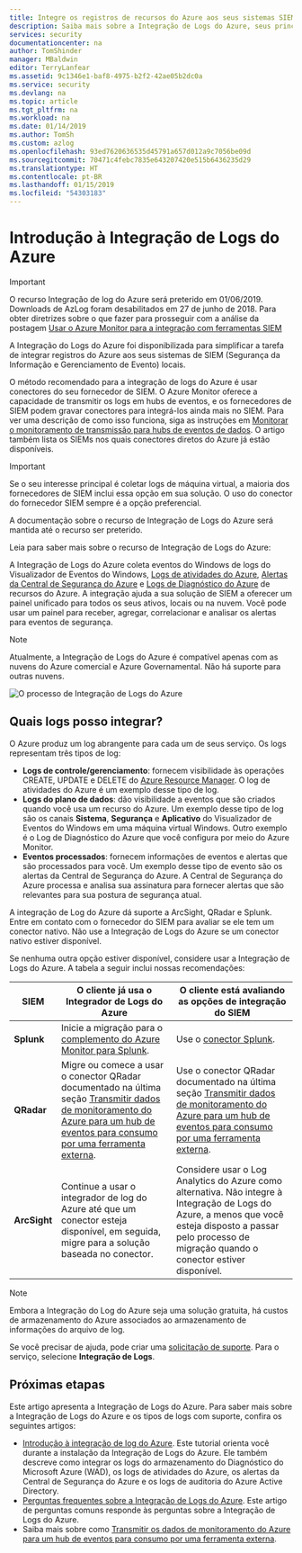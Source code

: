 ```yaml
---
title: Integre os registros de recursos do Azure aos seus sistemas SIEM | Microsoft Docs
description: Saiba mais sobre a Integração de Logs do Azure, seus principais recursos e como ela funciona.
services: security
documentationcenter: na
author: TomShinder
manager: MBaldwin
editor: TerryLanfear
ms.assetid: 9c1346e1-baf8-4975-b2f2-42ae05b2dc0a
ms.service: security
ms.devlang: na
ms.topic: article
ms.tgt_pltfrm: na
ms.workload: na
ms.date: 01/14/2019
ms.author: TomSh
ms.custom: azlog
ms.openlocfilehash: 93ed7620636535d45791a657d012a9c7056be09d
ms.sourcegitcommit: 70471c4febc7835e643207420e515b6436235d29
ms.translationtype: HT
ms.contentlocale: pt-BR
ms.lasthandoff: 01/15/2019
ms.locfileid: "54303183"
---
```

# <a name="introduction-to-azure-log-integration"></a>Introdução à Integração de Logs do Azure

>[!IMPORTANT]
> O recurso Integração de log do Azure será preterido em 01/06/2019. Downloads de AzLog foram desabilitados em 27 de junho de 2018. Para obter diretrizes sobre o que fazer para prosseguir com a análise da postagem [Usar o Azure Monitor para a integração com ferramentas SIEM](https://azure.microsoft.com/blog/use-azure-monitor-to-integrate-with-siem-tools/) 

A Integração do Logs do Azure foi disponibilizada para simplificar a tarefa de integrar registros do Azure aos seus sistemas de SIEM (Segurança da Informação e Gerenciamento de Evento) locais.

 O método recomendado para a integração de logs do Azure é usar conectores do seu fornecedor de SIEM. O Azure Monitor oferece a capacidade de transmitir os logs em hubs de eventos, e os fornecedores de SIEM podem gravar conectores para integrá-los ainda mais no SIEM.  Para ver uma descrição de como isso funciona, siga as instruções em [Monitorar o monitoramento de transmissão para hubs de eventos de dados](../azure-monitor/platform/stream-monitoring-data-event-hubs.md). O artigo também lista os SIEMs nos quais conectores diretos do Azure já estão disponíveis.  

> [!IMPORTANT]
> Se o seu interesse principal é coletar logs de máquina virtual, a maioria dos fornecedores de SIEM inclui essa opção em sua solução. O uso do conector do fornecedor SIEM sempre é a opção preferencial.

A documentação sobre o recurso de Integração de Logs do Azure será mantida até o recurso ser preterido.

Leia para saber mais sobre o recurso de Integração de Logs do Azure:

A Integração de Logs do Azure coleta eventos do Windows de logs do Visualizador de Eventos do Windows, [Logs de atividades do Azure](../azure-monitor/platform/activity-logs-overview.md), [Alertas da Central de Segurança do Azure](../security-center/security-center-intro.md) e [Logs de Diagnóstico do Azure](../azure-monitor/platform/diagnostic-logs-overview.md) de recursos do Azure. A integração ajuda a sua solução de SIEM a oferecer um painel unificado para todos os seus ativos, locais ou na nuvem. Você pode usar um painel para receber, agregar, correlacionar e analisar os alertas para eventos de segurança.

> [!NOTE]
> Atualmente, a Integração de Logs do Azure é compatível apenas com as nuvens do Azure comercial e Azure Governamental. Não há suporte para outras nuvens.

![O processo de Integração de Logs do Azure][1]

## <a name="what-logs-can-i-integrate"></a>Quais logs posso integrar?

O Azure produz um log abrangente para cada um de seus serviço. Os logs representam três tipos de log:

* **Logs de controle/gerenciamento**: fornecem visibilidade às operações CREATE, UPDATE e DELETE do [Azure Resource Manager](../azure-resource-manager/resource-group-overview.md). O log de atividades do Azure é um exemplo desse tipo de log.
* **Logs do plano de dados**: dão visibilidade a eventos que são criados quando você usa um recurso do Azure. Um exemplo desse tipo de log são os canais **Sistema**, **Segurança** e **Aplicativo** do Visualizador de Eventos do Windows em uma máquina virtual Windows. Outro exemplo é o Log de Diagnóstico do Azure que você configura por meio do Azure Monitor.
* **Eventos processados**: fornecem informações de eventos e alertas que são processados para você. Um exemplo desse tipo de evento são os alertas da Central de Segurança do Azure. A Central de Segurança do Azure processa e analisa sua assinatura para fornecer alertas que são relevantes para sua postura de segurança atual.

A integração de Log do Azure dá suporte a ArcSight, QRadar e Splunk. Entre em contato com o fornecedor do SIEM para avaliar se ele tem um conector nativo. Não use a Integração de Logs do Azure se um conector nativo estiver disponível.

Se nenhuma outra opção estiver disponível, considere usar a Integração de Logs do Azure. A tabela a seguir inclui nossas recomendações:

|SIEM | O cliente já usa o Integrador de Logs do Azure | O cliente está avaliando as opções de integração do SIEM|
|---------|--------------------------|-------------------------------------------|
|**Splunk** | Inicie a migração para o [complemento do Azure Monitor para Splunk](https://splunkbase.splunk.com/app/3534/). | Use o [conector Splunk](https://splunkbase.splunk.com/app/3534/). |
|**QRadar** | Migre ou comece a usar o conector QRadar documentado na última seção [Transmitir dados de monitoramento do Azure para um hub de eventos para consumo por uma ferramenta externa](../azure-monitor/platform/stream-monitoring-data-event-hubs.md). | Use o conector QRadar documentado na última seção [Transmitir dados de monitoramento do Azure para um hub de eventos para consumo por uma ferramenta externa](../azure-monitor/platform/stream-monitoring-data-event-hubs.md). |
|**ArcSight** | Continue a usar o integrador de log do Azure até que um conector esteja disponível, em seguida, migre para a solução baseada no conector.  | Considere usar o Log Analytics do Azure como alternativa. Não integre à Integração de Logs do Azure, a menos que você esteja disposto a passar pelo processo de migração quando o conector estiver disponível. |

> [!NOTE]
> Embora a Integração do Log do Azure seja uma solução gratuita, há custos de armazenamento do Azure associados ao armazenamento de informações do arquivo de log.

Se você precisar de ajuda, pode criar uma [solicitação de suporte](../azure-supportability/how-to-create-azure-support-request.md). Para o serviço, selecione **Integração de Logs**.

## <a name="next-steps"></a>Próximas etapas

Este artigo apresenta a Integração de Logs do Azure. Para saber mais sobre a Integração de Logs do Azure e os tipos de logs com suporte, confira os seguintes artigos:

* [Introdução à integração de log do Azure](security-azure-log-integration-get-started.md). Este tutorial orienta você durante a instalação da Integração de Logs do Azure. Ele também descreve como integrar os logs do armazenamento do Diagnóstico do Microsoft Azure (WAD), os logs de atividades do Azure, os alertas da Central de Segurança do Azure e os logs de auditoria do Azure Active Directory.
* [Perguntas frequentes sobre a Integração de Logs do Azure](security-azure-log-integration-faq.md). Este artigo de perguntas comuns responde às perguntas sobre a Integração de Logs do Azure.
* Saiba mais sobre como [Transmitir os dados de monitoramento do Azure para um hub de eventos para consumo por uma ferramenta externa](../azure-monitor/platform/stream-monitoring-data-event-hubs.md).

<!--Image references-->
[1]: ./media/security-azure-log-integration-overview/azure-log-integration.png
